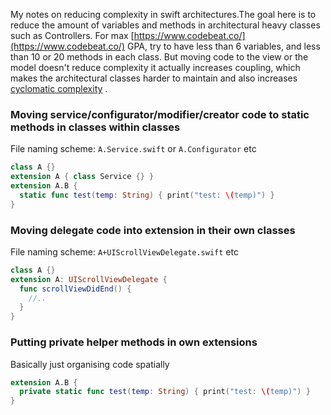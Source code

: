 My notes on reducing complexity in swift architectures.<!--more-->The goal here is to reduce the amount of variables and methods in architectural heavy classes such as Controllers. For max [https://www.codebeat.co/](https://www.codebeat.co/) GPA, try to have less than 6 variables, and less than 10 or 20 methods in each class. But moving code to the view or the model doesn't reduce complexity it actually increases coupling, which makes the architectural classes harder to maintain and also increases  [cyclomatic complexity](https://en.wikipedia.org/wiki/Cyclomatic_complexity)  .

### Moving service/configurator/modifier/creator code to static methods in classes within classes
File naming scheme: `A.Service.swift` or `A.Configurator` etc
```swift
class A {}
extension A { class Service {} }
extension A.B {
  static func test(temp: String) { print("test: \(temp)") }
}
```

### Moving delegate code into extension in their own classes
File naming scheme: `A+UIScrollViewDelegate.swift` etc
```swift
class A {}
extension A: UIScrollViewDelegate {
  func scrollViewDidEnd() {
    //..
  }
}
```

### Putting private helper methods in own extensions
Basically just organising code spatially
```swift
extension A.B {
  private static func test(temp: String) { print("test: \(temp)") }
}
```
